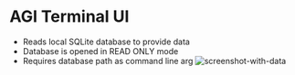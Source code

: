 # AGI Terminal UI
- Reads local SQLite database to provide data
- Database is opened in READ ONLY mode
- Requires database path as command line arg
![screenshot-with-data](https://user-images.githubusercontent.com/47221204/184720995-eb82b34b-c3dd-4692-a87b-1fc22795ef95.PNG)
